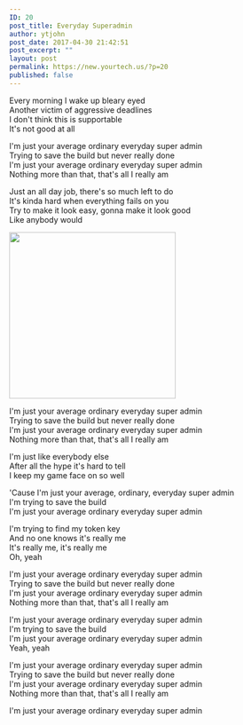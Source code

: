 ```yaml
---
ID: 20
post_title: Everyday Superadmin
author: ytjohn
post_date: 2017-04-30 21:42:51
post_excerpt: ""
layout: post
permalink: https://new.yourtech.us/?p=20
published: false
---
```

Every morning I wake up bleary eyed  
Another victim of aggressive deadlines  
I don't think this is supportable   
It's not good at all  
 
I'm just your average ordinary everyday super admin  
Trying to save the build but never really done  
I'm just your average ordinary everyday super admin  
Nothing more than that, that's all I really am  

Just an all day job, there's so much left to do  
It's kinda hard when everything fails on you  
Try to make it look easy, gonna make it look good  
Like anybody would

<img src="http://i.imgur.com/ez1ml.jpg" width="300">

I'm just your average ordinary everyday super admin  
Trying to save the build but never really done  
I'm just your average ordinary everyday super admin  
Nothing more than that, that's all I really am  

I'm just like everybody else  
After all the hype it's hard to tell  
I keep my game face on so well  

'Cause I'm just your average, ordinary, everyday super admin  
I'm trying to save the build  
I'm just your average ordinary everyday super admin  

I'm trying to find my token  key  
And no one knows it's really me  
It's really me, it's really me  
Oh, yeah  

I'm just your average ordinary everyday super admin  
Trying to save the build but never really done  
I'm just your average ordinary everyday super admin  
Nothing more than that, that's all I really am  

I'm just your average ordinary everyday super admin  
I'm trying to save the build  
I'm just your average ordinary everyday super admin  
Yeah, yeah  

I'm just your average ordinary everyday super admin  
Trying to save the build but never really done  
I'm just your average ordinary everyday super admin  
Nothing more than that, that's all I really am  

I'm just your average ordinary everyday super admin